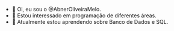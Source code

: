 - 👋 Oi, eu sou o @AbnerOliveiraMelo.
- 👀 Estou interessado em programação de diferentes áreas.
- 🌱 Atualmente estou aprendendo sobre Banco de Dados e SQL.

<!---
AbnerOliveiraMelo/AbnerOliveiraMelo is a ✨ special ✨ repository because its `README.md` (this file) appears on your GitHub profile.
You can click the Preview link to take a look at your changes.
--->
